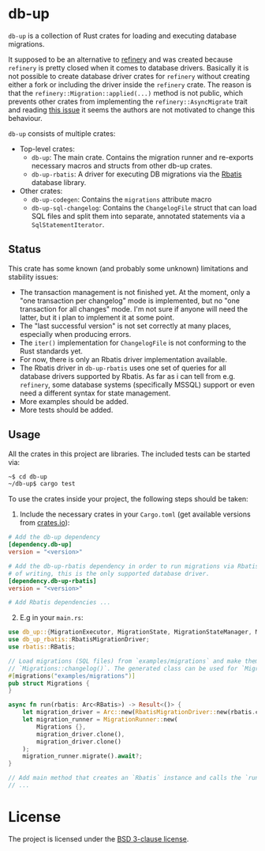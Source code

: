 # db-up

`db-up` is a collection of Rust crates for loading and executing database
migrations. 

It supposed to be an alternative to [refinery](https://github.com/rust-db/refinery)
and was created because `refinery` is pretty closed when it comes to database drivers. Basically
it is not possible to create database driver crates for `refinery` without creating either a
fork or including the driver inside the `refinery` crate. The reason is that the
`refinery::Migration::applied(...)` method is not public, which prevents other crates from implementing
the `refinery::AsyncMigrate` trait and reading [this issue](https://github.com/rust-db/refinery/issues/248)
it seems the authors are not motivated to change this behaviour.

`db-up` consists of multiple crates:
  * Top-level crates:
    * `db-up`: The main crate. Contains the migration runner and re-exports necessary
      macros and structs from other db-up crates. 
    * `db-up-rbatis`: A driver for executing DB migrations via the 
      [Rbatis](https://github.com/rbatis/rbatis) database library.
  * Other crates:
    * `db-up-codegen`: Contains the `migrations` attribute macro 
    * `db-up-sql-changelog`: Contains the `ChangelogFile` struct that can load
      SQL files and split them into separate, annotated statements 
      via a `SqlStatementIterator`.

## Status

This crate has some known (and probably some unknown) limitations and stability issues:

  * The transaction management is not finished yet. At the moment, only a
    "one transaction per changelog" mode is implemented, but no "one transaction for all changes"
    mode. I'm not sure if anyone will need the latter, but it i plan to implement it at some point.
  * The "last successful version" is not set correctly at many places, especially when producing
    errors.
  * The `iter()` implementation for `ChangelogFile` is not conforming to the Rust standards
    yet.
  * For now, there is only an Rbatis driver implementation available.
  * The Rbatis driver in `db-up-rbatis` uses one set of queries for all database drivers supported
    by Rbatis. As far as i can tell from e.g. `refinery`, some database systems (specifically MSSQL)
    support or even need a different syntax for state management.
  * More examples should be added.
  * More tests should be added.

## Usage

All the crates in this project are libraries. The included tests can be started via:

```sh
~$ cd db-up
~/db-up$ cargo test
```

To use the crates inside your project, the following steps should be taken:

 1. Include the necessary crates in your `Cargo.toml` (get available versions 
    from [crates.io](https://crates.io/crates/db-up)):
```toml
# Add the db-up dependency
[dependency.db-up]
version = "<version>"

# Add the db-up-rbatis dependency in order to run migrations via Rbatis. At the time
# of writing, this is the only supported database driver.
[dependency.db-up-rbatis]
version = "<version>"

# Add Rbatis dependencies ...
```
 2. E.g in your `main.rs`:
```rust
use db_up::{MigrationExecutor, MigrationState, MigrationStateManager, MigrationStore, migrations, MigrationRunner};
use db_up_rbatis::RbatisMigrationDriver;
use rbatis::RBatis;

// Load migrations (SQL files) from `examples/migrations` and make them available via
// `Migrations::changelog()`. The generated class can be used for `MigrationRunner::migrate(...)`.
#[migrations("examples/migrations")]
pub struct Migrations {
}

async fn run(rbatis: Arc<RBatis>) -> Result<()> {
    let migration_driver = Arc::new(RbatisMigrationDriver::new(rbatis.clone(), None));
    let migration_runner = MigrationRunner::new(
        Migrations {},
        migration_driver.clone(),
        migration_driver.clone()
    );
    migration_runner.migrate().await?;
}

// Add main method that creates an `Rbatis` instance and calls the `run(...)` method.
// ...

```

# License

The project is licensed under the [BSD 3-clause license](LICENSE.txt).